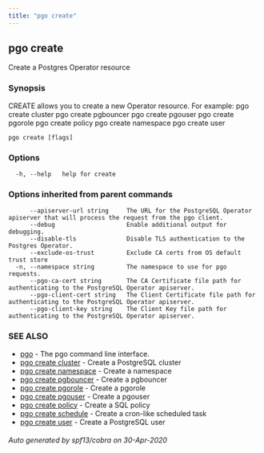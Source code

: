 ```yaml
---
title: "pgo create"
---
```

## pgo create

Create a Postgres Operator resource

### Synopsis

CREATE allows you to create a new Operator resource. For example:
    pgo create cluster
    pgo create pgbouncer
    pgo create pgouser
    pgo create pgorole
    pgo create policy
    pgo create namespace
    pgo create user

```
pgo create [flags]
```

### Options

```
  -h, --help   help for create
```

### Options inherited from parent commands

```
      --apiserver-url string     The URL for the PostgreSQL Operator apiserver that will process the request from the pgo client.
      --debug                    Enable additional output for debugging.
      --disable-tls              Disable TLS authentication to the Postgres Operator.
      --exclude-os-trust         Exclude CA certs from OS default trust store
  -n, --namespace string         The namespace to use for pgo requests.
      --pgo-ca-cert string       The CA Certificate file path for authenticating to the PostgreSQL Operator apiserver.
      --pgo-client-cert string   The Client Certificate file path for authenticating to the PostgreSQL Operator apiserver.
      --pgo-client-key string    The Client Key file path for authenticating to the PostgreSQL Operator apiserver.
```

### SEE ALSO

* [pgo](/pgo-client/reference/pgo/)	 - The pgo command line interface.
* [pgo create cluster](/pgo-client/reference/pgo_create_cluster/)	 - Create a PostgreSQL cluster
* [pgo create namespace](/pgo-client/reference/pgo_create_namespace/)	 - Create a namespace
* [pgo create pgbouncer](/pgo-client/reference/pgo_create_pgbouncer/)	 - Create a pgbouncer 
* [pgo create pgorole](/pgo-client/reference/pgo_create_pgorole/)	 - Create a pgorole
* [pgo create pgouser](/pgo-client/reference/pgo_create_pgouser/)	 - Create a pgouser
* [pgo create policy](/pgo-client/reference/pgo_create_policy/)	 - Create a SQL policy
* [pgo create schedule](/pgo-client/reference/pgo_create_schedule/)	 - Create a cron-like scheduled task
* [pgo create user](/pgo-client/reference/pgo_create_user/)	 - Create a PostgreSQL user

###### Auto generated by spf13/cobra on 30-Apr-2020
